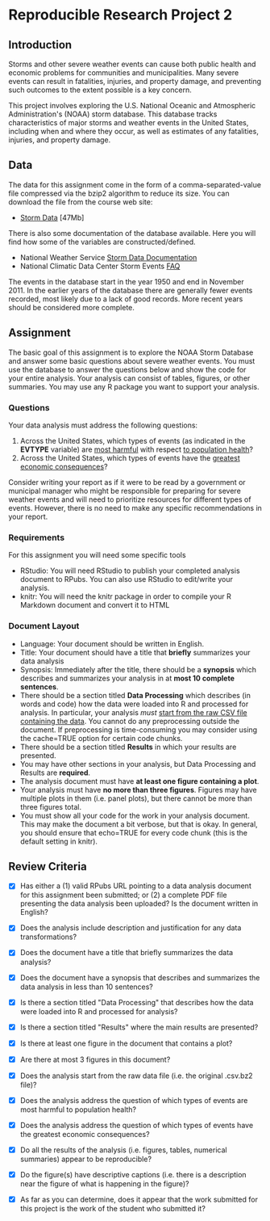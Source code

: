 # Reproducible Research Project 2

## Introduction

Storms and other severe weather events can cause both public health and economic problems for communities and municipalities. Many severe events can result in fatalities, injuries, and property damage, and preventing such outcomes to the extent possible is a key concern.

This project involves exploring the U.S. National Oceanic and Atmospheric Administration's (NOAA) storm database. This database tracks characteristics of major storms and weather events in the United States, including when and where they occur, as well as estimates of any fatalities, injuries, and property damage.

## Data

The data for this assignment come in the form of a comma-separated-value file compressed via the bzip2 algorithm to reduce its size. You can download the file from the course web site:

- [Storm Data](https://d396qusza40orc.cloudfront.net/repdata%2Fdata%2FStormData.csv.bz2) [47Mb]

There is also some documentation of the database available. Here you will find how some of the variables are constructed/defined.

- National Weather Service [Storm Data Documentation](https://d396qusza40orc.cloudfront.net/repdata%2Fpeer2_doc%2Fpd01016005curr.pdf)
- National Climatic Data Center Storm Events [FAQ](https://d396qusza40orc.cloudfront.net/repdata%2Fpeer2_doc%2FNCDC%20Storm%20Events-FAQ%20Page.pdf)

The events in the database start in the year 1950 and end in November 2011. In the earlier years of the database there are generally fewer events recorded, most likely due to a lack of good records. More recent years should be considered more complete.

## Assignment

The basic goal of this assignment is to explore the NOAA Storm Database and answer some basic questions about severe weather events. You must use the database to answer the questions below and show the code for your entire analysis. Your analysis can consist of tables, figures, or other summaries. You may use any R package you want to support your analysis.

### Questions

Your data analysis must address the following questions:

1. Across the United States, which types of events (as indicated in the **EVTYPE** variable) are <u>most harmful</u> with respect <u>to population health</u>?
2. Across the United States, which types of events have the <u>greatest economic consequences</u>?

Consider writing your report as if it were to be read by a government or municipal manager who might be responsible for preparing for severe weather events and will need to prioritize resources for different types of events. However, there is no need to make any specific recommendations in your report.

### Requirements

For this assignment you will need some specific tools

- RStudio: You will need RStudio to publish your completed analysis document to RPubs. You can also use RStudio to edit/write your analysis.
- knitr: You will need the knitr package in order to compile your R Markdown document and convert it to HTML

### Document Layout

- Language: Your document should be written in English.
- Title: Your document should have a title that **briefly** summarizes your data analysis
- Synopsis: Immediately after the title, there should be a **synopsis** which describes and summarizes your analysis in at **most 10 complete sentences**.
- There should be a section titled **Data Processing** which describes (in words and code) how the data were loaded into R and processed for analysis. In particular, your analysis *must* <u>start from the raw CSV file containing the data</u>. You cannot do any preprocessing outside the document. If preprocessing is time-consuming you may consider using the cache=TRUE option for certain code chunks.
- There should be a section titled **Results** in which your results are presented.
- You may have other sections in your analysis, but Data Processing and Results are **required**.
- The analysis document must have **at least one figure containing a plot**.
- Your analysis must have **no more than three figures**. Figures may have multiple plots in them (i.e. panel plots), but there cannot be more than three figures total.
- You must show all your code for the work in your analysis document. This may make the document a bit verbose, but that is okay. In general, you should ensure that echo=TRUE for every code chunk (this is the default setting in knitr).



## Review Criteria

- [x] Has either a (1) valid RPubs URL pointing to a data analysis document for this assignment been submitted; or (2) a complete PDF file presenting the data analysis been uploaded?
  Is the document written in English?
- [x] Does the analysis include description and justification for any data transformations?
- [x] Does the document have a title that briefly summarizes the data analysis?
- [x] Does the document have a synopsis that describes and summarizes the data analysis in less than 10 sentences?
- [x] Is there a section titled "Data Processing" that describes how the data were loaded into R and processed for analysis?
- [x] Is there a section titled "Results" where the main results are presented?
- [x] Is there at least one figure in the document that contains a plot?
- [x] Are there at most 3 figures in this document?
- [x] Does the analysis start from the raw data file (i.e. the original .csv.bz2 file)?
- [x] Does the analysis address the question of which types of events are most harmful to population health?
- [x] Does the analysis address the question of which types of events have the greatest economic consequences?
- [x] Do all the results of the analysis (i.e. figures, tables, numerical summaries) appear to be reproducible?
- [x] Do the figure(s) have descriptive captions (i.e. there is a description near the figure of what is happening in the figure)?
- [x] As far as you can determine, does it appear that the work submitted for this project is the work of the student who submitted it?



<br/>